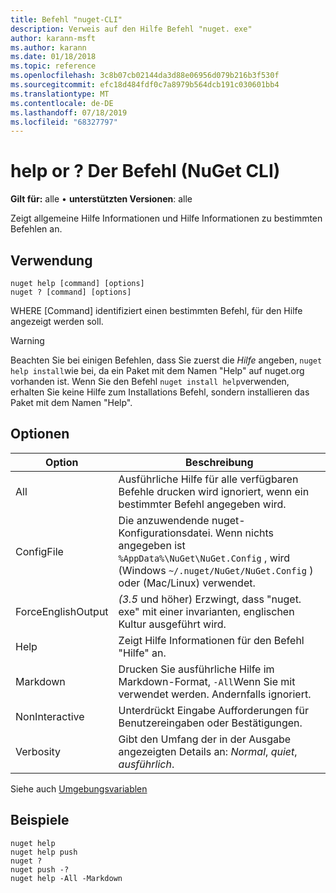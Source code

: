 ```yaml
---
title: Befehl "nuget-CLI"
description: Verweis auf den Hilfe Befehl "nuget. exe"
author: karann-msft
ms.author: karann
ms.date: 01/18/2018
ms.topic: reference
ms.openlocfilehash: 3c8b07cb02144da3d88e06956d079b216b3f530f
ms.sourcegitcommit: efc18d484fdf0c7a8979b564dcb191c030601bb4
ms.translationtype: MT
ms.contentlocale: de-DE
ms.lasthandoff: 07/18/2019
ms.locfileid: "68327797"
---
```

# <a name="help-or--command-nuget-cli"></a>help or ? Der Befehl (NuGet CLI)

**Gilt für:** alle &bullet; **unterstützten Versionen**: alle

Zeigt allgemeine Hilfe Informationen und Hilfe Informationen zu bestimmten Befehlen an.

## <a name="usage"></a>Verwendung

```cli
nuget help [command] [options]
nuget ? [command] [options]
```

WHERE [Command] identifiziert einen bestimmten Befehl, für den Hilfe angezeigt werden soll.

> [!Warning]
> Beachten Sie bei einigen Befehlen, dass Sie zuerst die *Hilfe* angeben, `nuget help install`wie bei, da ein Paket mit dem Namen "Help" auf nuget.org vorhanden ist. Wenn Sie den Befehl `nuget install help`verwenden, erhalten Sie keine Hilfe zum Installations Befehl, sondern installieren das Paket mit dem Namen "Help".

## <a name="options"></a>Optionen

| Option | Beschreibung |
| --- | --- |
| All | Ausführliche Hilfe für alle verfügbaren Befehle drucken wird ignoriert, wenn ein bestimmter Befehl angegeben wird. |
| ConfigFile | Die anzuwendende nuget-Konfigurationsdatei. Wenn nichts angegeben ist `%AppData%\NuGet\NuGet.Config` , wird (Windows `~/.nuget/NuGet/NuGet.Config` ) oder (Mac/Linux) verwendet.|
| ForceEnglishOutput | *(3.5* und höher) Erzwingt, dass "nuget. exe" mit einer invarianten, englischen Kultur ausgeführt wird. |
| Help | Zeigt Hilfe Informationen für den Befehl "Hilfe" an. |
| Markdown | Drucken Sie ausführliche Hilfe im Markdown-Format, `-All`Wenn Sie mit verwendet werden. Andernfalls ignoriert. |
| NonInteractive | Unterdrückt Eingabe Aufforderungen für Benutzereingaben oder Bestätigungen. |
| Verbosity | Gibt den Umfang der in der Ausgabe angezeigten Details an: *Normal*, *quiet*, *ausführlich*. |

Siehe auch [Umgebungsvariablen](cli-ref-environment-variables.md)

## <a name="examples"></a>Beispiele

```cli
nuget help
nuget help push
nuget ?
nuget push -?
nuget help -All -Markdown
```
